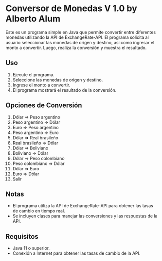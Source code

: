 # Conversor de Monedas V 1.0 by Alberto Alum

Este es un programa simple en Java que permite convertir entre diferentes monedas utilizando la API de ExchangeRate-API. El programa solicita al usuario seleccionar las monedas de origen y destino, así como ingresar el monto a convertir. Luego, realiza la conversión y muestra el resultado.

## Uso

1. Ejecute el programa.
2. Seleccione las monedas de origen y destino.
3. Ingrese el monto a convertir.
4. El programa mostrará el resultado de la conversión.

## Opciones de Conversión

1. Dólar => Peso argentino
2. Peso argentino => Dólar
3. Euro => Peso argentino
4. Peso argentino => Euro
5. Dólar => Real brasileño
6. Real brasileño => Dólar
7. Dólar => Boliviano
8. Boliviano => Dólar
9. Dólar => Peso colombiano
10. Peso colombiano => Dólar
11. Dólar => Euro
12. Euro => Dólar
13. Salir

## Notas

- El programa utiliza la API de ExchangeRate-API para obtener las tasas de cambio en tiempo real.
- Se incluyen clases para manejar las conversiones y las respuestas de la API.

## Requisitos

- Java 11 o superior.
- Conexión a Internet para obtener las tasas de cambio de la API.



